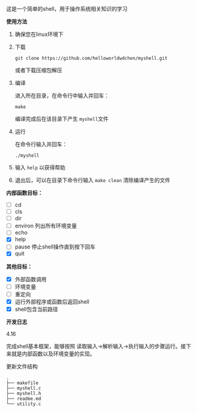这是一个简单的shell，用于操作系统相关知识的学习

**使用方法**

1. 确保您在linux环境下

2. 下载

    ```
    git clone https://github.com/helloworldwdchen/myshell.git
    ```

    或者下载压缩包解压

3. 编译

    进入所在目录，在命令行中输入并回车：

    ```
    make
    ```

    编译完成后在该目录下产生 `myshell`文件

4. 运行

    在命令行输入并回车：

    ```
    ./myshell
    ```

5. 输入 `help` 以获得帮助

6. 退出后，可以在目录下命令行输入 `make clean` 清除编译产生的文件



**内部函数目标：**

- [ ] cd
- [ ] cls
- [ ] dir
- [ ] environ 列出所有环境变量
- [ ] echo
- [x] help
- [ ] pause 停止shell操作直到按下回车
- [x] quit

**其他目标：**

- [x] 外部函数调用
- [ ] 环境变量
- [ ] 重定向
- [x] 运行外部程序或函数后返回shell
- [x] shell包含当前路径

**开发日志**

4.16 

完成shell基本框架，能够按照 读取输入->解析输入->执行输入的步骤运行。接下来就是内部函数以及环境变量的实现。

更新文件结构

```
.
├── makefile
├── myshell.c
├── myshell.h
├── readme.md
└── utility.c
```


